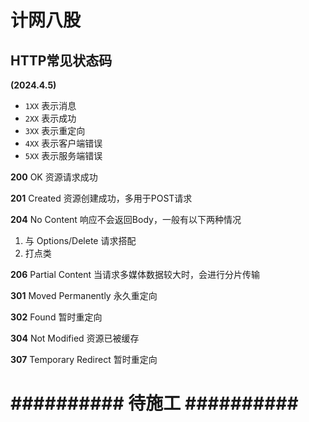 # 计网八股

## HTTP常见状态码

**(2024.4.5)**

- `1XX` 表示消息
- `2XX` 表示成功
- `3XX` 表示重定向
- `4XX` 表示客户端错误
- `5XX` 表示服务端错误



**200** OK 资源请求成功

**201** Created 资源创建成功，多用于POST请求

**204** No Content 响应不会返回Body，一般有以下两种情况

1. 与 Options/Delete 请求搭配
2. 打点类

**206** Partial Content 当请求多媒体数据较大时，会进行分片传输

**301** Moved Permanently 永久重定向

**302** Found 暂时重定向

**304** Not Modified 资源已被缓存

**307** Temporary Redirect 暂时重定向

# ########## 待施工 ########## ##########